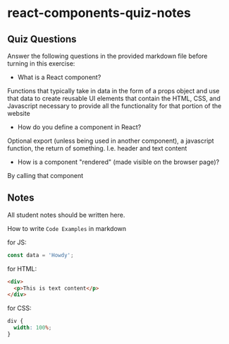 # react-components-quiz-notes

## Quiz Questions

Answer the following questions in the provided markdown file before turning in this exercise:

- What is a React component?

Functions that typically take in data in the form of a props object and use that data to create reusable UI elements that contain the HTML, CSS, and Javascript necessary to provide all the functionality for that portion of the website

- How do you define a component in React?

Optional export (unless being used in another component), a javascript function, the return of something. I.e. header and text content

- How is a component "rendered" (made visible on the browser page)?

By calling that component

## Notes

All student notes should be written here.

How to write `Code Examples` in markdown

for JS:

```javascript
const data = 'Howdy';
```

for HTML:

```html
<div>
  <p>This is text content</p>
</div>
```

for CSS:

```css
div {
  width: 100%;
}
```
